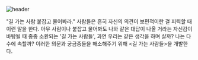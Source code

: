 ![header](https://capsule-render.vercel.app/api?type=transparent&color=9000ff&height=300&section=header&text=길%20가는%20사람들&fontSize=80&fontColor=9000ff&animation=twinkling&desc=Passersby&descSize=50&descAlign=200&descAlignY=100)


"길 가는 사람 붙잡고 물어봐라." 사람들은 흔히 자신의 의견이 보편적이란 걸 피력할 때 이런 말을 한다. 아무 사람이나 붙잡고 물어봐도 나와 같은 대답이 나올 거라는 자신감이 바탕될 때 종종 소환되는 '길 가는 사람들', 과연 우리는 같은 생각을 하며 살까? 나는 다수에 속할까? 이러한 의문과 궁금증들을 해소해주기 위해 <길 가는 사람들>을 개발한다.
